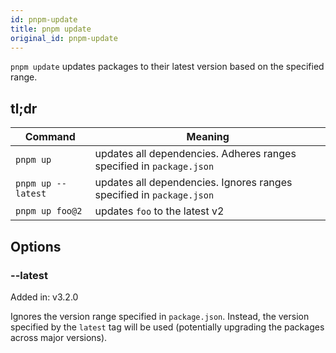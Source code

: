 ```yaml
---
id: pnpm-update
title: pnpm update
original_id: pnpm-update
---
```


`pnpm update` updates packages to their latest version based on the specified range.

## tl;dr

|Command|Meaning|
|--|--|
|`pnpm up` |updates all dependencies. Adheres ranges specified in `package.json` |
|`pnpm up --latest` |updates all dependencies. Ignores ranges specified in `package.json` |
|`pnpm up foo@2` |updates `foo` to the latest v2 |

## Options

### --latest

Added in: v3.2.0

Ignores the version range specified in `package.json`. Instead, the version specified by the `latest` tag will be used (potentially upgrading the packages across major versions).
